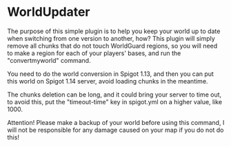 # WorldUpdater
The purpose of this simple plugin is to help you keep your world up to date when switching from one version to another, how? This plugin will simply remove all chunks that do not touch WorldGuard regions, so you will need to make a region for each of your players' bases, and run the "convertmyworld" command.

You need to do the world conversion in Spigot 1.13, and then you can put this world on Spigot 1.14 server, avoid loading chunks in the meantime.

The chunks deletion can be long, and it could bring your server to time out, to avoid this, put the "timeout-time" key in spigot.yml on a higher value, like 1000.

Attention! Please make a backup of your world before using this command, I will not be responsible for any damage caused on your map if you do not do this!

